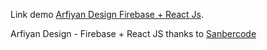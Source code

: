 Link demo [Arfiyan Design Firebase + React Js](https://arfiyanreactsanbercode.web.app).

Arfiyan Design - Firebase + React JS
thanks to [Sanbercode](https://sanbercode.com/)
